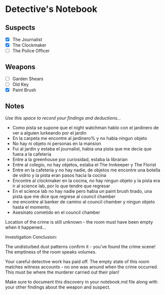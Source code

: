 # Detective's Notebook

## Suspects
- [x] The Journalist
- [x] The Clockmaker
- [ ] The Police Officer

## Weapons
- [ ] Garden Shears
- [ ] Old Key
- [x] Paint Brush

## Notes
*Use this space to record your findings and deductions...*

- Como pista se supone que el night watchman hablo con el jardinero de ver a alguien lurkeando por el jardin
- En la carpeta me encontre al jardinero% y no habìa ningun objeto
- No hay ni objeto ni personas en la mansion
- Fui al jardin y estaba el journalist, habia una pista que me decia que fuera a la cafeteria 
- Entre a la greenhouse por curiosidad, estaba la librarian
- Entre al colegio, no hay objetos, estaba el The Innkeeper y The Florist 
- Entre en la cafeteria y no hay nadie, de objetos me encontre una botella de vidrio y la pista eran pasos hacia la cocina
- Encontre al clockmaker en la cocina, no hay ningun objeto y la pista era ir al science lab, por lo que tendre que regresar
- En el science lab no hay nadie pero habia un paint brush tirado, una pista que me dice que regrese al council chamber 
- me encontre al banker de camino al council chamber y ningun objeto hasta el momento, 
- Asesinato cometido en el council chamber



Location of the crime is still unknown - the room must have been empty when it happened...

Investigation Conclusion:

The undisturbed dust patterns confirm it - you've found the crime scene! The emptiness of the room speaks volumes.

Your careful detective work has paid off. The empty state of this room matches 
witness accounts - no one was around when the crime occurred. This must be 
where the murderer carried out their plan!

Make sure to document this discovery in your notebook.md file along with your 
other findings about the weapon and suspect.





